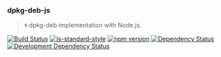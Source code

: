 ### dpkg-deb-js
> :cyclone: dpkg-deb implementation with Node.js.

[![Build Status](https://travis-ci.org/stpettersens/dpkg-deb-js.png?branch=master)](https://travis-ci.org/stpettersens/dpkg-deb-js)
[![js-standard-style](https://img.shields.io/badge/code%20style-standard-brightgreen.svg)](https://github.com/feross/standard)
[![npm version](https://badge.fury.io/js/dpkg-deb-js.svg)](http://npmjs.com/package/dpkg-deb-js)
[![Dependency Status](https://david-dm.org/stpettersens/dpkg-deb-js.png?theme=shields.io)](https://david-dm.org/stpettersens/dpkg-deb-js) [![Development Dependency Status](https://david-dm.org/stpettersens/dpkg-deb-js/dev-status.png?theme=shields.io)](https://david-dm.org/stpettersens/dpkg-deb-js#info=devDependencies)
